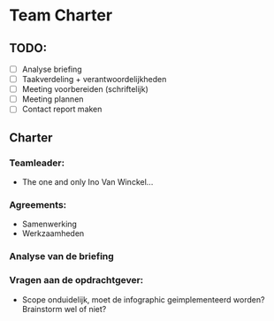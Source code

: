Team Charter
===========

TODO:
-----
- [ ] Analyse briefing
- [ ] Taakverdeling + verantwoordelijkheden
- [ ] Meeting voorbereiden (schriftelijk)
- [ ] Meeting plannen
- [ ] Contact report maken

Charter
-------

### Teamleader: ###

- The one and only Ino Van Winckel...

### Agreements: ###
- Samenwerking
- Werkzaamheden

### Analyse van de briefing ###


### Vragen aan de opdrachtgever: ###
- Scope onduidelijk, moet de infographic geimplementeerd worden? Brainstorm wel of niet?
